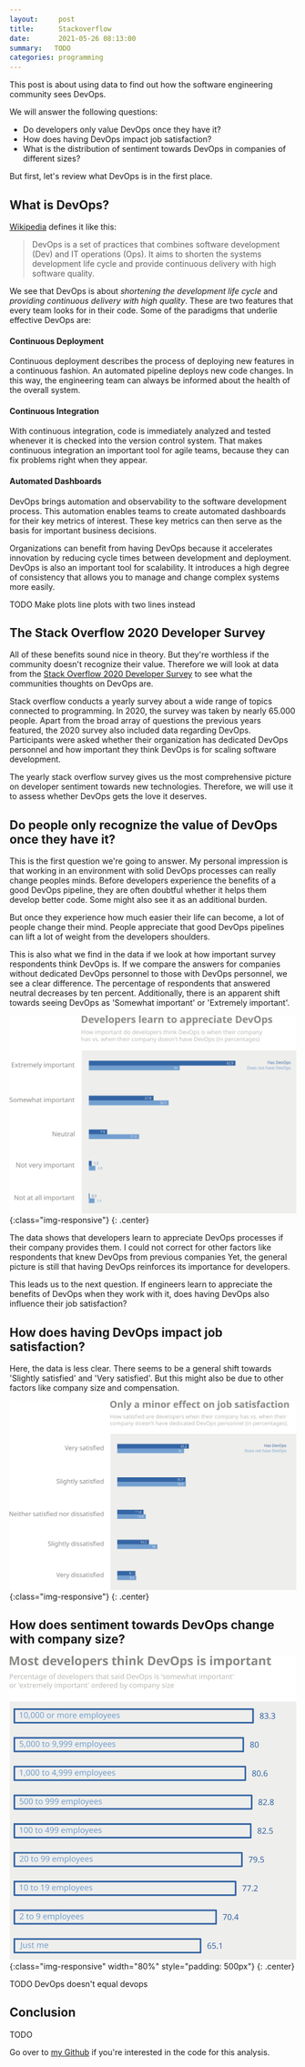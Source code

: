 ```yaml
---
layout:     post
title:      Stackoverflow
date:       2021-05-26 08:13:00
summary:   TODO 
categories: programming
---
```


This post is about using data to find out how the software engineering community sees DevOps. 

We will answer the following questions:

- Do developers only value DevOps once they have it?
- How does having DevOps impact job satisfaction?
- What is the distribution of sentiment towards DevOps in companies of different sizes?

But first, let's review what DevOps is in the first place.

## What is DevOps?


[Wikipedia](https://en.wikipedia.org/wiki/DevOps) defines it like this: 

> DevOps is a set of practices that combines software development (Dev) and IT operations (Ops). It aims to shorten the systems development life cycle and provide continuous delivery with high software quality.


We see that DevOps is about *shortening the development life cycle* and *providing continuous delivery with high quality*.
These are two features that every team looks for in their code. 
Some of the paradigms that underlie effective DevOps are:

#### Continuous Deployment
Continuous deployment describes the process of deploying new features in a continuous fashion.
An automated pipeline deploys new code changes.
In this way, the engineering team can always be informed about the health of the overall system.


#### Continuous Integration
With continuous integration, code is immediately analyzed and tested whenever it is checked into the version control system. 
That makes continuous integration an important tool for agile teams, because they can fix problems right when they appear.

#### Automated Dashboards
DevOps brings automation and observability to the software development process.
This automation enables teams to create automated dashboards for their key metrics of interest.
These key metrics can then serve as the basis for important business decisions.



Organizations can benefit from having DevOps because it accelerates innovation by reducing cycle times between development and deployment. 
DevOps is also an important tool for scalability.
It introduces a high degree of consistency that allows you to manage and change complex systems more easily.


TODO Make plots line plots with two lines instead


## The Stack Overflow 2020 Developer Survey
All of these benefits sound nice in theory. 
But they're worthless if the community doesn't recognize their value.
Therefore we will look at data from the [Stack Overflow 2020 Developer Survey](https://insights.stackoverflow.com/survey) to see what the communities thoughts on DevOps are. 

Stack overflow conducts a yearly survey about a wide range of topics connected to programming.
In 2020, the survey was taken by nearly 65.000 people.
Apart from the broad array of questions the previous years featured, the 2020 survey also included data regarding DevOps. 
Participants were asked whether their organization has dedicated DevOps personnel and how important they think DevOps is for scaling software development.

The yearly stack overflow survey gives us the most comprehensive picture on developer sentiment towards new technologies. 
Therefore, we will use it to assess whether DevOps gets the love it deserves.


## Do people only recognize the value of DevOps once they have it?
This is the first question we're going to answer.
My personal impression is that working in an environment with solid DevOps processes can really change peoples minds.
Before developers experience the benefits of a good DevOps pipeline, they are often doubtful whether it helps them develop better code.
Some might also see it as an additional burden. 

But once they experience how much easier their life can become, a lot of people change their mind. 
People appreciate that good DevOps pipelines can lift a lot of weight from the developers shoulders. 

This is also what we find in the data if we look at how important survey respondents think DevOps is.
If we compare the answers for companies without dedicated DevOps personnel to those with DevOps personnel, we see a clear difference. 
The percentage of respondents that answered neutral decreases by ten percent.
Additionally, there is an apparent shift towards seeing DevOps as 'Somewhat important' or 'Extremely important'. 

![How much developers value DevOps when they have it vs. when they don't have it](/images/2021/05/plot1.png){:class="img-responsive"}
{: .center}

The data shows that developers learn to appreciate DevOps processes if their company provides them. 
I could not correct for other factors like respondents that knew DevOps from previous companies
Yet, the general picture is still that having DevOps reinforces its importance for developers.

This leads us to the next question. 
If engineers learn to appreciate the benefits of DevOps when they work with it, does having DevOps also influence their job satisfaction?

## How does having DevOps impact job satisfaction?

Here, the data is less clear.
There seems to be a general shift towards 'Slightly satisfied' and 'Very satisfied'. 
But this might also be due to other factors like company size and compensation.

![Developer job satisfaction when the company has DevOps vs. when it doesn't](/images/2021/05/plot2.png){:class="img-responsive"}
{: .center}

## How does sentiment towards DevOps change with company size?

![Percentage of developers that see DevOps as important by company size](/images/2021/05/plot3.png){:class="img-responsive" width="80%" style="padding: 500px"}
{: .center}

TODO DevOps doesn't equal devops

## Conclusion
TODO 

Go over to [my Github](https://github.com/bewagner/stack_overflow_survey_devops) if you're interested in the code for this analysis.


























